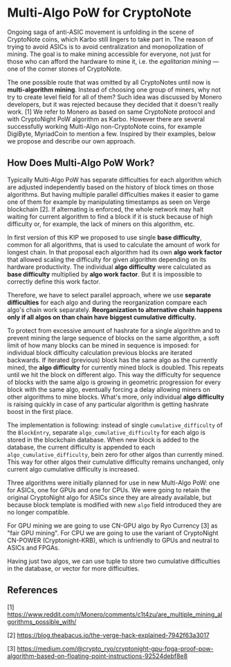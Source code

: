 # Multi-Algo PoW for CryptoNote

Ongoing saga of anti-ASIC movement is unfolding in the scene of CryptoNote coins, which Karbo still lingers to take part in. The reason of trying to avoid ASICs is to avoid centralization and monopolization of mining. The goal is to make mining accessible for everyone, not just for those who can afford the hardware to mine it, i.e. the *egalitarian mining* — one of the corner stones of CryptoNote.

The one possible route that was omitted by all CryptoNotes until now is **multi-algorithm mining**. Instead of choosing one group of miners, why not try to create level field for all of them? Such idea was discussed by Monero developers, but it was rejected because they decided that it doesn't really work. [1] We refer to Monero as based on same CryptoNote protocol and with CryptoNight PoW algorithm as Karbo. However there are several successfully working Multi-Algo non-CryptoNote coins, for example DigiByte, MyriadCoin to mention a few. Inspired by their examples, below we propose and describe our own approach.


## How Does Multi-Algo PoW Work?

Typically Multi-Algo PoW has separate difficulties for each algorithm which are adjusted independently based on the history of block times on those algorithms. But having multiple parallel difficulties makes it easier to game one of them for example by manipulating timestamps as seen on Verge blockchain [2]. If alternating is enforced, the whole network may halt waiting for current algorithm to find a block if it is stuck because of high difficulty or, for example, the lack of miners on this algorithm, etc.

In first version of this KIP we proposed to use single **base difficulty**, common for all algorithms, that is used to calculate the amount of work for longest chain. In that proposal each algorithm had its own **algo work factor** that allowed scaling the difficulty for given algorithm depending on its hardware productivity. The individual **algo difficulty** were calculated as **base difficulty** multiplied by **algo work factor**. But it is impossible to correctly define this work factor. 

Therefore, we have to select parallel approach, where we use **separate difficulties** for each algo and during the reorganization compare each algo's chain work separately. **Reorganization to alternative chain happens only if all algos on than chain have biggest cumulative difficulty.**

To protect from excessive amount of hashrate for a single algorithm and to prevent mining the large sequence of blocks on the same algorithm, a soft limit of how many blocks can be mined in sequence is imposed: for individual block difficulty calculation previous blocks are iterated backwards. If iterated (previous) block has the same algo as the currently mined, the **algo difficulty** for currently mined block is doubled. This repeats until we hit the block on different algo. This way the difficulty for sequence of blocks with the same algo is growing in geometric progression for every block with the same algo, eventually forcing a delay allowing miners on other algorithms to mine blocks. What's more, only individual **algo difficulty** is raising quickly in case of any particular algorithm is getting hashrate boost in the first place.

The implementation is following: instead of single `cumulative_difficulty` of the `BlockEntry`, separate `algo_cumulative_difficulty` for each algo is stored in the blockchain database. When new block is added to the database, the current difficulty is appended to each `algo_cumulative_difficulty`, bein zero for other algos than currently mined. This way for other algos their cumulative difficulty remains unchanged, only current algo cumulative difficulty is increased.

Three algorithms were initially planned for use in new Multi-Algo PoW: one for ASICs, one for GPUs and one for CPUs. We were going to retain the original CryptoNight algo for ASICs since they are already available, but because block template is modified with new `algo` field introduced they are no longer compatible. 

For GPU mining we are going to use CN-GPU algo by Ryo Currency [3] as "fair GPU mining". For CPU we are going to use the variant of CryptoNight CN-POWER (Cryptonight-KRB), which is unfriendly to GPUs and neutral to ASICs and FPGAs.

Having just two algos, we can use tuple to store two cumulative difficulties in the database, or vector for more difficulties.

## References

[1] https://www.reddit.com/r/Monero/comments/c1t4zu/are_multiple_mining_algorithms_possible_with/

[2] https://blog.theabacus.io/the-verge-hack-explained-7942f63a3017

[3] https://medium.com/@crypto_ryo/cryptonight-gpu-fpga-proof-pow-algorithm-based-on-floating-point-instructions-92524debf8e8


